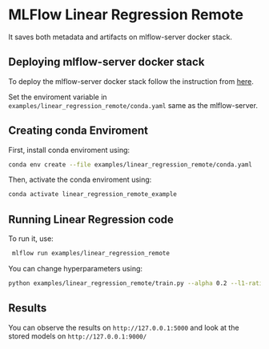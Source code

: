 # MLFlow Linear Regression Remote

It saves both metadata and artifacts on mlflow-server docker stack.

## Deploying mlflow-server docker stack

To deploy the  mlflow-server docker stack follow the instruction from [here](https://github.com/RADAR-base/RADAR-Docker/tree/distributed-dcompose/distributed-dcompose-stack/mlflow).

Set the enviroment variable in `examples/linear_regression_remote/conda.yaml` same as the mlflow-server.

## Creating conda Enviroment

First, install conda enviroment using:

```bash
conda env create --file examples/linear_regression_remote/conda.yaml
```

Then, activate the conda enviroment using:

```bash
conda activate linear_regression_remote_example
```

## Running Linear Regression code

To run it, use:

```bash
 mlflow run examples/linear_regression_remote
```

You can change hyperparameters using:

```bash
python examples/linear_regression_remote/train.py --alpha 0.2 --l1-ratio 0.8
```

## Results

You can observe the results on `http://127.0.0.1:5000` and look at the stored models on `http://127.0.0.1:9000/`
